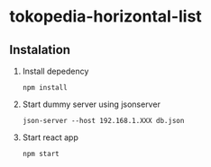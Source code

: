# tokopedia-horizontal-list

## Instalation

1. Install depedency

   `npm install`

2. Start dummy server using jsonserver

   `json-server --host 192.168.1.XXX db.json`

3. Start react app

   `npm start`
